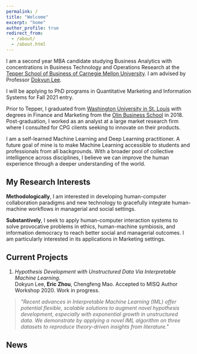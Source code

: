 ```yaml
---
permalink: /
title: "Welcome"
excerpt: "home"
author_profile: true
redirect_from: 
  - /about/
  - /about.html
---
```


I am a second year MBA candidate studying Business Analytics with concentrations in Business Technology and Operations Research at the [Tepper School of Business of Carnegie Mellon University](https://www.cmu.edu/tepper/index.html). I am advised by Professor [Dokyun Lee](https://www.leedokyun.com/).

I will be applying to PhD programs in Quantitative Marketing and Information Systems for Fall 2021 entry.

Prior to Tepper, I graduated from [Washington University in St. Louis](https://wustl.edu/) with degrees in Finance and Marketing from the [Olin Business School](https://olin.wustl.edu/EN-US/Pages/default.aspx) in 2018. Post-graduation, I worked as an analyst at a large market research firm where I consulted for CPG clients seeking to innovate on their products.

I am a self-learned Machine Learning and Deep Learning practitioner. A future goal of mine is to make Machine Learning accessible to students and professionals from all backgrounds. With a broader pool of collective intelligence across disciplines, I believe we can improve the human experience through a deeper understanding of the world.

My Research Interests
------
**Methodologically**, I am interested in developing human-computer collaboration paradigms and new technology to gracefully integrate human-machine workflows in managerial and social settings.

**Substantively**, I seek to apply human-computer interaction systems to solve provocative problems in ethics, human-machine symbiosis, and information democracy to reach better social and managerial outcomes. I am particularly interested in its applications in Marketing settings.


Current Projects
------
1. *Hypothesis Development with Unstructured Data Via Interpretable Machine Learning*. <br/>
Dokyun Lee, **Eric Zhou**, Chengfeng Mao. Accepted to MISQ Author Workshop 2020. Work in progress. <br/>
>*"Recent advances in Interpretable Machine Learning (IML) offer potential flexible, scalable solutions to augment novel hypothesis development, especially with exponential growth in unstructured data. We demonstrate by applying a novel IML algorithm on three datasets to reproduce theory-driven insights from literature."*

News
------